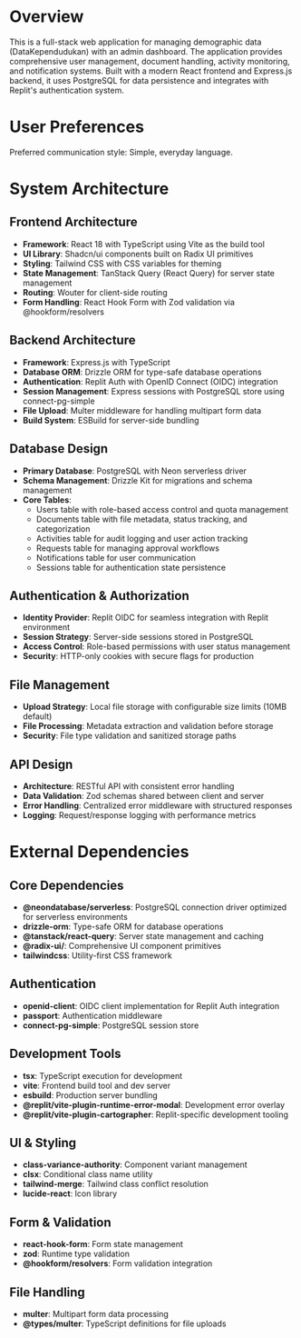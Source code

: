 # Overview

This is a full-stack web application for managing demographic data (DataKependudukan) with an admin dashboard. The application provides comprehensive user management, document handling, activity monitoring, and notification systems. Built with a modern React frontend and Express.js backend, it uses PostgreSQL for data persistence and integrates with Replit's authentication system.

# User Preferences

Preferred communication style: Simple, everyday language.

# System Architecture

## Frontend Architecture
- **Framework**: React 18 with TypeScript using Vite as the build tool
- **UI Library**: Shadcn/ui components built on Radix UI primitives
- **Styling**: Tailwind CSS with CSS variables for theming
- **State Management**: TanStack Query (React Query) for server state management
- **Routing**: Wouter for client-side routing
- **Form Handling**: React Hook Form with Zod validation via @hookform/resolvers

## Backend Architecture
- **Framework**: Express.js with TypeScript
- **Database ORM**: Drizzle ORM for type-safe database operations
- **Authentication**: Replit Auth with OpenID Connect (OIDC) integration
- **Session Management**: Express sessions with PostgreSQL store using connect-pg-simple
- **File Upload**: Multer middleware for handling multipart form data
- **Build System**: ESBuild for server-side bundling

## Database Design
- **Primary Database**: PostgreSQL with Neon serverless driver
- **Schema Management**: Drizzle Kit for migrations and schema management
- **Core Tables**:
  - Users table with role-based access control and quota management
  - Documents table with file metadata, status tracking, and categorization
  - Activities table for audit logging and user action tracking
  - Requests table for managing approval workflows
  - Notifications table for user communication
  - Sessions table for authentication state persistence

## Authentication & Authorization
- **Identity Provider**: Replit OIDC for seamless integration with Replit environment
- **Session Strategy**: Server-side sessions stored in PostgreSQL
- **Access Control**: Role-based permissions with user status management
- **Security**: HTTP-only cookies with secure flags for production

## File Management
- **Upload Strategy**: Local file storage with configurable size limits (10MB default)
- **File Processing**: Metadata extraction and validation before storage
- **Security**: File type validation and sanitized storage paths

## API Design
- **Architecture**: RESTful API with consistent error handling
- **Data Validation**: Zod schemas shared between client and server
- **Error Handling**: Centralized error middleware with structured responses
- **Logging**: Request/response logging with performance metrics

# External Dependencies

## Core Dependencies
- **@neondatabase/serverless**: PostgreSQL connection driver optimized for serverless environments
- **drizzle-orm**: Type-safe ORM for database operations
- **@tanstack/react-query**: Server state management and caching
- **@radix-ui/**: Comprehensive UI component primitives
- **tailwindcss**: Utility-first CSS framework

## Authentication
- **openid-client**: OIDC client implementation for Replit Auth integration
- **passport**: Authentication middleware
- **connect-pg-simple**: PostgreSQL session store

## Development Tools
- **tsx**: TypeScript execution for development
- **vite**: Frontend build tool and dev server
- **esbuild**: Production server bundling
- **@replit/vite-plugin-runtime-error-modal**: Development error overlay
- **@replit/vite-plugin-cartographer**: Replit-specific development tooling

## UI & Styling
- **class-variance-authority**: Component variant management
- **clsx**: Conditional class name utility
- **tailwind-merge**: Tailwind class conflict resolution
- **lucide-react**: Icon library

## Form & Validation
- **react-hook-form**: Form state management
- **zod**: Runtime type validation
- **@hookform/resolvers**: Form validation integration

## File Handling
- **multer**: Multipart form data processing
- **@types/multer**: TypeScript definitions for file uploads
